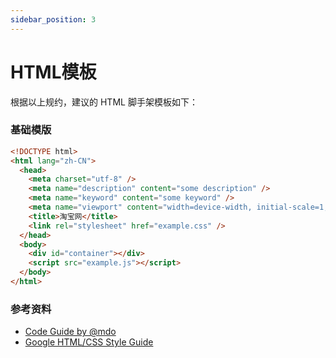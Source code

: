 ```yaml
---
sidebar_position: 3
---
```


# HTML模板

根据以上规约，建议的 HTML 脚手架模板如下：

### 基础模版
```html
<!DOCTYPE html>
<html lang="zh-CN">
  <head>
    <meta charset="utf-8" />
    <meta name="description" content="some description" />
    <meta name="keyword" content="some keyword" />
    <meta name="viewport" content="width=device-width, initial-scale=1, minimum-scale=1, maximum-scale=1, shrink-to-fit=no, user-scalable=no, viewport-fit=cover" />
    <title>淘宝网</title>
    <link rel="stylesheet" href="example.css" />
  </head>
  <body>
    <div id="container"></div>
    <script src="example.js"></script>
  </body>
</html>
```

### 参考资料

- [Code Guide by @mdo](http://codeguide.co)
- [Google HTML/CSS Style Guide](https://google.github.io/styleguide/htmlcssguide.html)

